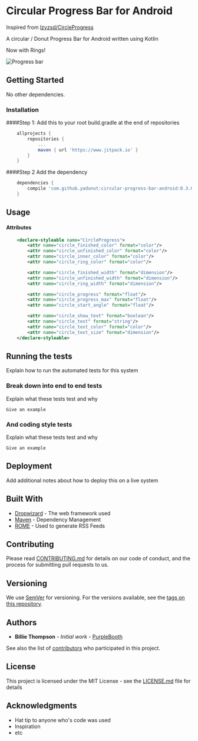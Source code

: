 # Circular Progress Bar for Android

Inspired from [lzyzsd/CircleProgress](https://github.com/lzyzsd/CircleProgress)

A circular / Donut Progress Bar for Android written using Kotlin

Now with Rings!

![Progress bar](raw.githubusercontent.com/yadunut/circular-progress-bar-android/master/demos/progressbar.gif)

## Getting Started
No other dependencies. 
### Installation

####Step 1: 
Add this to your root build.gradle at the end of repositories
```groovy
	allprojects {
		repositories {
			...
			maven { url 'https://www.jitpack.io' }
		}
	}
```
####Step 2
Add the dependency
```groovy
	dependencies {
		compile 'com.github.yadunut:circular-progress-bar-android:0.3.0'
	}
```
## Usage
#### Attributes
```xml
    <declare-styleable name="CircleProgress">
        <attr name="circle_finished_color" format="color"/>
        <attr name="circle_unfinished_color" format="color"/>
        <attr name="circle_inner_color" format="color"/>
        <attr name="circle_ring_color" format="color"/>

        <attr name="circle_finished_width" format="dimension"/>
        <attr name="circle_unfinished_width" format="dimension"/>
        <attr name="circle_ring_width" format="dimension"/>

        <attr name="circle_progress" format="float"/>
        <attr name="circle_progress_max" format="float"/>
        <attr name="circle_start_angle" format="float"/>

        <attr name="circle_show_text" format="boolean"/>
        <attr name="circle_text" format="string"/>
        <attr name="circle_text_color" format="color"/>
        <attr name="circle_text_size" format="dimension"/>
    </declare-styleable>
```


## Running the tests

Explain how to run the automated tests for this system

### Break down into end to end tests

Explain what these tests test and why

```
Give an example
```

### And coding style tests

Explain what these tests test and why

```
Give an example
```

## Deployment

Add additional notes about how to deploy this on a live system

## Built With

* [Dropwizard](http://www.dropwizard.io/1.0.2/docs/) - The web framework used
* [Maven](https://maven.apache.org/) - Dependency Management
* [ROME](https://rometools.github.io/rome/) - Used to generate RSS Feeds

## Contributing

Please read [CONTRIBUTING.md](https://gist.github.com/PurpleBooth/b24679402957c63ec426) for details on our code of conduct, and the process for submitting pull requests to us.

## Versioning

We use [SemVer](http://semver.org/) for versioning. For the versions available, see the [tags on this repository](https://github.com/your/project/tags). 

## Authors

* **Billie Thompson** - *Initial work* - [PurpleBooth](https://github.com/PurpleBooth)

See also the list of [contributors](https://github.com/your/project/contributors) who participated in this project.

## License

This project is licensed under the MIT License - see the [LICENSE.md](LICENSE.md) file for details

## Acknowledgments

* Hat tip to anyone who's code was used
* Inspiration
* etc

